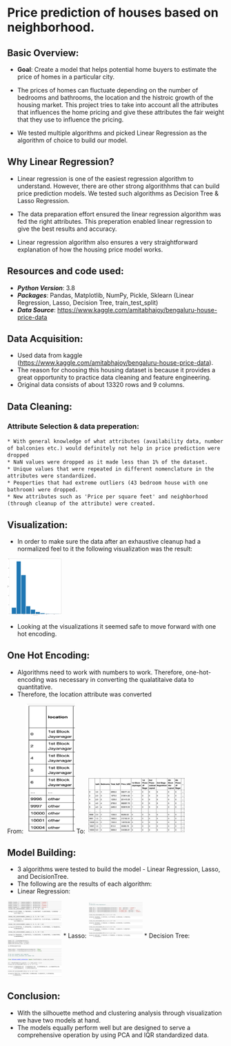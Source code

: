# Price prediction of houses based on neighborhood.

## Basic Overview:

* **Goal**: Create a model that helps potential home buyers to estimate the price of homes in a particular city.

* The prices of homes can fluctuate depending on the number of bedrooms and bathrooms, the location and the histroic growth of the housing market. This project tries to take into account all the attributes that influences the home pricing and give these attributes the fair weight that they use to influence the pricing.

* We tested multiple algorithms and picked Linear Regression as the algorithm of choice to build our model.



## Why Linear Regression?

* Linear regression is one of the easiest regression algorithm to understand. However, there are other strong algorithhms that can build price prediction models. We tested such algorithms as Decision Tree & Lasso Regression.

* The data preparation effort ensured the linear regression algorithm was fed the right attributes. This preperation enabled linear regression to give the best results and accuracy.

* Linear regression algorithm also ensures a very straightforward explanation of how the housing price model works.



## Resources and code used:

* ***Python Version***: 3.8
* ***Packages***: Pandas, Matplotlib, NumPy, Pickle, Sklearn (Linear Regression, Lasso, Decision Tree, train_test_split)
* ***Data Source***: https://www.kaggle.com/amitabhajoy/bengaluru-house-price-data



## Data Acquisition:

* Used data from kaggle (https://www.kaggle.com/amitabhajoy/bengaluru-house-price-data).
* The reason for choosing this housing dataset is because it provides a great opportunity to practice data cleaning and feature engineering.
* Original data consists of about 13320 rows and 9 columns.



## Data Cleaning:

  ### Attribute Selection & data preperation:
    
    * With general knowledge of what attributes (availability data, number of balconies etc.) would definitely not help in price prediction were dropped
    * NaN values were dropped as it made less than 1% of the dataset.
    * Unique values that were repeated in different nomenclature in the attributes were standardized.
    * Peoperties that had extreme outliers (43 bedroom house with one bathroom) were dropped.
    * New attributes such as 'Price per square feet' and neighborhood (through cleanup of the attribute) were created.
    



## Visualization:

* In order to make sure the data after an exhaustive cleanup had a normalized feel to it the following visualization was the result:
<img src='/images/plot_a.png' width='25%' height='25%'>

* Looking at the visualizations it seemed safe to move forward with one hot encoding.

## One Hot Encoding:

* Algorithms need to work with numbers to work. Therefore, one-hot-encoding was necessary in converting the qualatitaive data to quantitative.
* Therefore, the location attribute was converted

From:
<img src='images/plot_b.png' width='115px' height='300px'>
To:
<img src='images/plot_c.png' width='45%' height='45%'>

## Model Building:

* 3 algorithms were tested to build the model - Linear Regression, Lasso, and DecisionTree.
* The following are the results of each algorithm:
* Linear Regression:
<img src='images/plot_d.png' width='25%' height='25%'>
* Lasso:
<img src='images/plot_e.png' width='25%' height='25%'>
* Decision Tree:
<img src='images/plot_f.png' width='25%' height='25%'>


## Conclusion:

* With the silhouette method and clustering analysis through visualization we have two models at hand.
* The models equally perform well but are designed to serve a comprehensive operation by using PCA and IQR standardized data.
